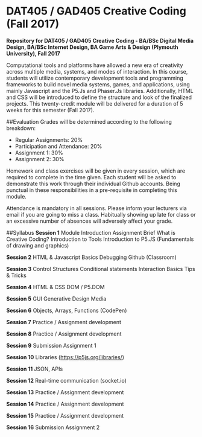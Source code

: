 DAT405 / GAD405 Creative Coding (Fall 2017)
===========================================

__Repository for DAT405 / GAD405 Creative Coding - BA/BSc Digital Media Design, BA/BSc Internet Design, BA Game Arts & Design (Plymouth University), Fall 2017__

Computational tools and platforms have allowed a new era of creativity across multiple media, systems, and modes of interaction. In this course, students will utilize contemporary development tools and programming frameworks to build novel media systems, games, and applications, using mainly Javascript and the P5.Js and Phaser.Js libraries. Additionally, HTML and CSS will be introduced to define the structure and look of the finalized projects. This twenty-credit module will be delivered for a duration of 5 weeks for this semester (Fall 2017).

##Evaluation
Grades will be determined according to the following breakdown:
* Regular Assignments: 20%
* Participation and Attendance: 20%
* Assignment 1: 30%
* Assignment 2: 30%

Homework and class exercises will be given in every session, which are required to complete in the time given. Each student will be asked to demonstrate this work through their individual Github accounts. Being punctual in these responsibilities in a pre-requisite in completing this module.

Attendance is mandatory in all sessions. Please inform your lecturers via email if you are going to miss a class. Habitually showing up late for class or an excessive number of absences will adversely affect your grade.

##Syllabus
**Session 1**
Module Introduction
Assignment Brief
What is Creative Coding?
Introduction to Tools
Introduction to P5.JS (Fundamentals of drawing and graphics)

**Session 2**
HTML & Javascript Basics
Debugging
Github (Classroom)

**Session 3**
Control Structures
Conditional statements
Interaction Basics
Tips & Tricks

**Session 4**
HTML & CSS
DOM / P5.DOM

**Session 5**
GUI
Generative Design
Media

**Session 6**
Objects, Arrays, Functions (CodePen)

**Session 7**
Practice / Assignment development

**Session 8**
Practice / Assignment development

**Session 9**
Submission Assignment 1		

**Session 10**
Libraries (https://p5js.org/libraries/)		

**Session 11**
JSON, APIs		

**Session 12**
Real-time communication (socket.io)		

**Session 13**
Practice / Assignment development		

**Session 14**
Practice / Assignment development

**Session 15**
Practice / Assignment development

**Session 16**
Submission Assignment 2
